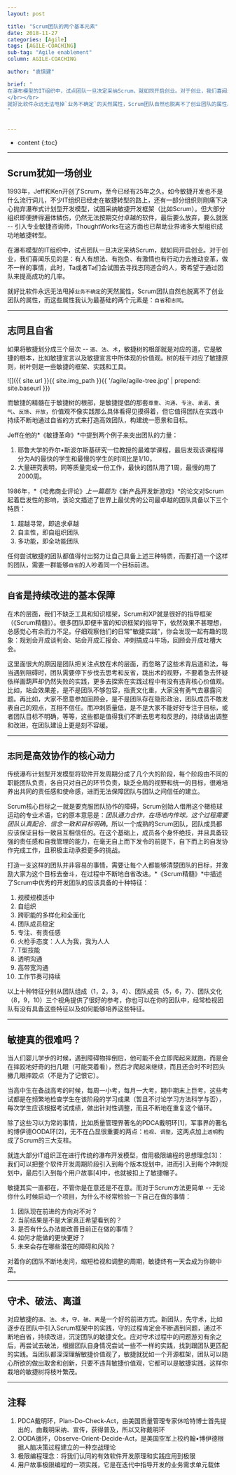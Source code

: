 ```yaml
---
layout: post

title: "Scrum团队的两个基本元素"
date: 2018-11-27
categories: [Agile]
tags: [AGILE-COACHING]
sub-tag: "Agile enablement"
column: AGILE-COACHING

author: "袁慎建"

brief: "
在瀑布模型的IT组织中，试点团队一旦决定采纳Scrum，就如同开启创业。对于创业，我们喜闻乐见的是：有人有想法、有抱负、有激情也有行动力去推动变革，做不一样的事情，此时，Ta或者Ta们会试图去寻找志同道合的人，寄希望于通过团队来提高成功的几率。
</br></br>
就好比软件永远无法甩掉`业务不确定`的天然属性，Scrum团队自然也脱离不了创业团队的属性。高战斗力的团队会具备两个基本的属性：自行和志同
"


---
```


* content
{:toc}

---

## Scrum犹如一场创业
1993年，Jeff和Ken开创了Scrum，至今已经有25年之久。如今敏捷开发也不是什么流行词儿，不少IT组织已经走在敏捷转型的路上，还有一部分组织则刚痛下决心抛弃瀑布式计划型开发模型，试图采纳敏捷开发框架（比如Scrum）。但大部分组织即便拼得遍体鳞伤，仍然无法按期交付卓越的软件，最后要么放弃，要么就医 -- 引入专业敏捷咨询师，ThoughtWorks在这方面也已帮助业界诸多大型组织成功地敏捷转型。

在瀑布模型的IT组织中，试点团队一旦决定采纳Scrum，就如同开启创业。对于创业，我们喜闻乐见的是：有人有想法、有抱负、有激情也有行动力去推动变革，做不一样的事情，此时，Ta或者Ta们会试图去寻找志同道合的人，寄希望于通过团队来提高成功的几率。

就好比软件永远无法甩掉`业务不确定`的天然属性，Scrum团队自然也脱离不了创业团队的属性，而这些属性我认为最基础的两个元素是：`自省`和`志同`。

---

## 志同且自省
如果将敏捷划分成三个层次 -- `道`、`法`、`术`，敏捷树的根部就是对应的道，它是敏捷的根本，比如敏捷宣言以及敏捷宣言中所体现的价值观。树的枝干对应了敏捷原则，树叶则是一些敏捷的框架、实践和工具。

![]({{ site.url }}{{ site.img_path }}{{ '/agile/agile-tree.jpg' | prepend: site.baseurl   }})

而敏捷的精髓在于敏捷树的根部，是敏捷提倡的那套`尊重`、`沟通`、`专注`、`承诺`、`勇气`、`反馈`、`开放`，价值观不像实践那么具体看得见摸得着，但它值得团队在实践中持续不断地通过自省的方式来打造高效团队，构建统一愿景和目标。

Jeff在他的*《敏捷革命》*中提到两个例子来突出团队的力量：

1. 耶鲁大学的乔尔•斯波尔斯基研究一位教授的最难学课程，最后发现该课程得分为A的最快的学生和最慢的学生的时间比是1/10，
2. 大量研究表明，同等质量完成一份工作，最快的团队用了1周，最慢的用了2000周。

1986年，*《哈弗商业评论》*上一篇题为*《新产品开发新游戏》*的论文对Scrum起着启发性的影响，该论文描述了世界上最优秀的公司最卓越的团队具备以下三个特质：

1. 超越寻常，即追求卓越
2. 自主性，即自组织团队
3. 多功能，即全功能团队

任何尝试敏捷的团队都值得付出努力让自己具备上述三种特质，而要打造一个这样的团队，需要一群能够`自省`的人吵着同一个目标前进。

---

## `自省`是持续改进的基本保障
在术的层面，我们不缺乏工具和知识框架，Scrum和XP就是很好的指导框架（《Scrum精髓》）。很多团队即便丰富的知识框架的指导下，依然效果不甚理想，总感觉心有余而力不足。仔细观察他们的日常"敏捷实践"，你会发现一起有趣的现象：规划会开成谈判会、站会开成汇报会、冲刺搞成斗牛场，回顾会开成吐槽大会。

这里面很大的原因是团队把关注点放在术的层面，而忽略了这些术背后道和法，每当遇到阻碍时，团队需要停下步伐去思考和反省，跳出术的视野，不要着急去怀疑依样画葫芦却仍然失败的实践，更多去探索在实践过程中有没有违背核心价值观。比如，站会效果差，是不是团队不够包容，指责文化重，大家没有勇气去暴露问题。再比如，大家不愿意参加回顾会，是不是团队存在隐形政治，团队成员不敢发表自己的观点，互相不信任。而冲刺质量低，是不是大家不能好好专注于目标，或者团队目标不明确，等等，这些都是值得我们不断去思考和反思的，持续做出调整和改进，在团队建设上更是刻不容缓。


---

## `志同`是高效协作的核心动力
传统瀑布计划型开发模型将软件开发周期分成了几个大的阶段，每个阶段由不同的职能团队负责，各自只对自己的环节负责，缺乏全局的视野和统一的目标，很难培养出共同的责任感和使命感，进而无法保障团队与团队之间信任的建立。

Scrum核心目标之一就是要克服团队协作的障碍，Scrum创始人借用这个橄榄球运动的专业术语，它的原本意思是：*团队通力合作，在场地内传球。这个过程需要团队认真配合、信念一致和目标明确*。所以一个成熟的Scrum团队，团队成员都应该保证目标一致且互相信任的。在这个基础上，成员各个身怀绝技，并且具备较强的责任感和自我管理的能力，在毫无自上而下发令的前提下，自下而上的自发协作完成工作，且积极主动承担更多的挑战。

打造一支这样的团队并非容易的事情，需要让每个人都能够清楚团队的目标，并激励大家为这个目标去奋斗，在过程中不断地自省改进。*《Scrum精髓》*中描述了Scrum中优秀的开发团队的应该具备的十种特征：

1. 规模规模适中
2. 自组织
3. 跨职能的多样化和全面化
4. 团队成员稳定
5. 专注、有责任感
6. 火枪手态度：人人为我，我为人人
7. T型技能
8. 透明沟通
9. 高带宽沟通
10. 工作节奏可持续

以上十种特征分别从团队组成（1，2，3，4）、团队成员（5，6，7）、团队文化（8，9，10）三个视角提供了很好的参考，你也可以在你的团队中，经常检视团队有没有具备这些特征以及如何能够培养这些特征。



---

## 敏捷真的很难吗？
当人们婴儿学步的时候，遇到障碍物摔倒后，他可能不会立即爬起来就跑，而是会在摔跤地好奇的扫几眼（可能哭着看），然后才爬起来继续，而且还会时不时回头撇几眼摔跤点（不是为了记恨它）。

当高中生在备战高考的时候，每周一小考，每月一大考，期中期末上巨考，这些考试都是在频繁地检查学生在该阶段的学习成果（暂且不讨论学习方法科学与否），每次学生应该根据考试成绩，做出针对性调整，而且不断地在重复这个循环。

除了这些习以为常的事情，比如质量管理界著名的PDCA戴明环[1]，军事界的著名的博伊德OODA环[2]，无不在凸显很重要的两点：`检视`、`调整`，这两点加上`透明`构成了Scrum的三大支柱。

就连大部分IT组织正在进行传统的瀑布开发模型，借用极限编程的思想理念[3]：我们可以把整个软件开发周期阶段引入到每个版本规划中，进而引入到每个冲刺规划中，最后引入到每个用户故事[4]中，也就被扣上了敏捷帽子。

敏捷其实一直都在，不管你是在意还是不在意。而对于Scrum方法更简单 -- 无论你什么时候启动一个项目，为什么不经常检验一下自己在做的事情：

1. 团队现在前进的方向对不对？
2. 当前结果是不是大家真正希望看到的？
3. 是否有什么办法能改善目前正在做的事情？
4. 如何才能做的更快更好？
5. 未来会存在哪些潜在的障碍和风险？

对着你的团队不断地发问，缩短检视和调整的周期，敏捷终有一天会成为你碗中菜。


---


## 守术、破法、离道
对应敏捷的`道`、`法`、`术`，`守`、`破`、`离`是一个好的前进方式。新团队，先守术，比如逐步在团队中引入Scrum框架中的实践，守的过程肯定会不断遇到问题，通过不断地自省，持续改进，沉淀团队的敏捷文化。应对守术过程中的问题游刃有余之后，再尝试去破法，根据团队自身情况尝试一些不一样的实践，找到跟团队更匹配的实践。当团队都深深理解敏捷价值观了，敏捷就犹如一个开源框架，团队可以随心所欲的做出取舍和创新，只要不违背敏捷价值观，它都可以是敏捷实践，这样你栽培的敏捷树将枝叶繁茂。


---

## 注释
1. PDCA戴明环，Plan-Do-Check-Act，由美国质量管理专家休哈特博士首先提出的，由戴明采纳、宣传，获得普及，所以又称戴明环
2. OODA循环，Observe-Orient-Decide-Act，是美国空军上校约翰•博伊德根据人脑决策过程建立的一种空战理论
3. 极限编程理念：将我们认同的有效软件开发原理和实践应用到极限
4. 用户故事极限编程的一项实践，它是在迭代中指导开发的业务需求单元载体
